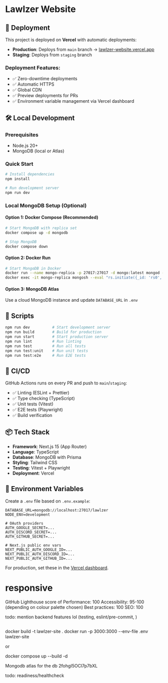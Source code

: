 <!-- prettier-ignore -->
# Lawlzer Website

## 🚀 Deployment

This project is deployed on **Vercel** with automatic deployments:

- **Production**: Deploys from `main` branch → [lawlzer-website.vercel.app](https://lawlzer-website.vercel.app)
- **Staging**: Deploys from `staging` branch

### Deployment Features:

- ✅ Zero-downtime deployments
- ✅ Automatic HTTPS
- ✅ Global CDN
- ✅ Preview deployments for PRs
- ✅ Environment variable management via Vercel dashboard

## 🛠️ Local Development

### Prerequisites

- Node.js 20+
- MongoDB (local or Atlas)

### Quick Start

```bash
# Install dependencies
npm install

# Run development server
npm run dev
```

### Local MongoDB Setup (Optional)

#### Option 1: Docker Compose (Recommended)

```bash
# Start MongoDB with replica set
docker compose up -d mongodb

# Stop MongoDB
docker compose down
```

#### Option 2: Docker Run

```bash
# Start MongoDB in Docker
docker run --name mongo-replica -p 27017:27017 -d mongo:latest mongod --replSet rs0 --bind_ip_all
docker exec -it mongo-replica mongosh --eval "rs.initiate({_id: 'rs0', members: [{_id: 0, host: 'localhost:27017'}]})"
```

#### Option 3: MongoDB Atlas

Use a cloud MongoDB instance and update `DATABASE_URL` in `.env`

## 📝 Scripts

```bash
npm run dev          # Start development server
npm run build        # Build for production
npm run start        # Start production server
npm run lint         # Run linting
npm run test         # Run all tests
npm run test:unit    # Run unit tests
npm run test:e2e     # Run E2E tests
```

## 🔧 CI/CD

GitHub Actions runs on every PR and push to `main`/`staging`:

- ✅ Linting (ESLint + Prettier)
- ✅ Type checking (TypeScript)
- ✅ Unit tests (Vitest)
- ✅ E2E tests (Playwright)
- ✅ Build verification

## 📦 Tech Stack

- **Framework**: Next.js 15 (App Router)
- **Language**: TypeScript
- **Database**: MongoDB with Prisma
- **Styling**: Tailwind CSS
- **Testing**: Vitest + Playwright
- **Deployment**: Vercel

## 🔐 Environment Variables

Create a `.env` file based on `.env.example`:

```env
DATABASE_URL=mongodb://localhost:27017/lawlzer
NODE_ENV=development

# OAuth providers
AUTH_GOOGLE_SECRET=...
AUTH_DISCORD_SECRET=...
AUTH_GITHUB_SECRET=...

# Next.js public env vars
NEXT_PUBLIC_AUTH_GOOGLE_ID=...
NEXT_PUBLIC_AUTH_DISCORD_ID=...
NEXT_PUBLIC_AUTH_GITHUB_ID=...
```

For production, set these in the [Vercel dashboard](https://vercel.com/dashboard/project/settings/environment-variables).

# responsive

GitHub
Lighthouse score of
Performance: 100
Accessibility: 95-100 (depending on colour palette chosen)
Best practices: 100
SEO: 100

todo: mention backend features lol (testing, eslint/pre-commit, )

##

##

##

docker build -t lawlzer-site .
docker run -p 3000:3000 --env-file .env lawlzer-site

or

docker compose up --build -d

Mongodb atlas for the db
2fohgI5OCl7p7bXL

todo: readiness/healthcheck
